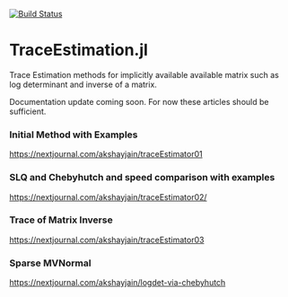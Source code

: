 [![Build Status](https://travis-ci.com/luca-aki/TraceEstimation.jl.svg?branch=master)](https://travis-ci.com/luca-aki/TraceEstimation.jl)

# TraceEstimation.jl
Trace Estimation methods for implicitly available available matrix such as log determinant and inverse of a matrix.

Documentation update coming soon. For now these articles should be sufficient. 
### Initial Method with Examples
https://nextjournal.com/akshayjain/traceEstimator01
### SLQ and Chebyhutch and speed comparison with examples
https://nextjournal.com/akshayjain/traceEstimator02/
### Trace of Matrix Inverse
https://nextjournal.com/akshayjain/traceEstimator03
### Sparse MVNormal 
https://nextjournal.com/akshayjain/logdet-via-chebyhutch
